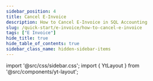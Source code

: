 ```yaml
---
sidebar_position: 4
title: Cancel E-Invoice 
description: How to Cancel E-Invoice in SQL Accounting
slug: /quick-start/e-invoice/how-to-cancel-e-invoice
tags: ["E Invoice"]
hide_title: true 
hide_table_of_contents: true
sidebar_class_name: hidden-sidebar-items
---
```


import '@src/css/sidebar.css';
import { YtLayout } from '@src/components/yt-layout';

<YtLayout 
    url="https://www.youtube.com/embed/6BY28G95S14?autoplay=1"
    videoId="6BY28G95S14"
    title="Cancel E-Invoice"
/>
